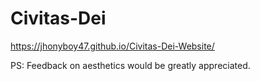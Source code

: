 # Civitas-Dei

https://jhonyboy47.github.io/Civitas-Dei-Website/

PS: Feedback on aesthetics would be greatly appreciated.
